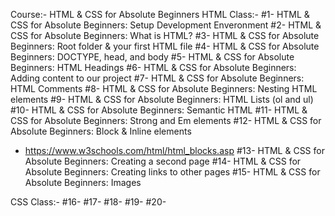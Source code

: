 Course:- HTML & CSS for Absolute Beginners
HTML Class:- 
#1- HTML & CSS for Absolute Beginners: Setup Development Enveronment 
#2- HTML & CSS for Absolute Beginners: What is HTML?
#3- HTML & CSS for Absolute Beginners: Root folder & your first HTML file
#4- HTML & CSS for Absolute Beginners: DOCTYPE, head, and body
#5- HTML & CSS for Absolute Beginners: HTML Headings
#6- HTML & CSS for Absolute Beginners: Adding content to our project
#7- HTML & CSS for Absolute Beginners: HTML Comments
#8- HTML & CSS for Absolute Beginners: Nesting HTML elements
#9- HTML & CSS for Absolute Beginners: HTML Lists (ol and ul)
#10- HTML & CSS for Absolute Beginners: Semantic HTML
#11- HTML & CSS for Absolute Beginners: Strong and Em elements
#12- HTML & CSS for Absolute Beginners: Block & Inline elements
- https://www.w3schools.com/html/html_blocks.asp
#13- HTML & CSS for Absolute Beginners: Creating a second page
#14- HTML & CSS for Absolute Beginners: Creating links to other pages
#15- HTML & CSS for Absolute Beginners: Images

CSS Class:-
#16- 
#17-
#18-
#19-
#20-


